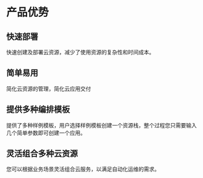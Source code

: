 # 产品优势

## 快速部署
快速创建及部署云资源，减少了使用资源的复杂性和时间成本。

## 简单易用
简化云资源的管理，简化云应用交付

## 提供多种编排模板
提供了多种样例模板，用户选择样例模板创建一个资源栈，整个过程您只需要输入几个简单参数即可创建一个应用。

## 灵活组合多种云资源
您可以根据业务场景灵活组合云服务，以满足自动化运维的需求。
